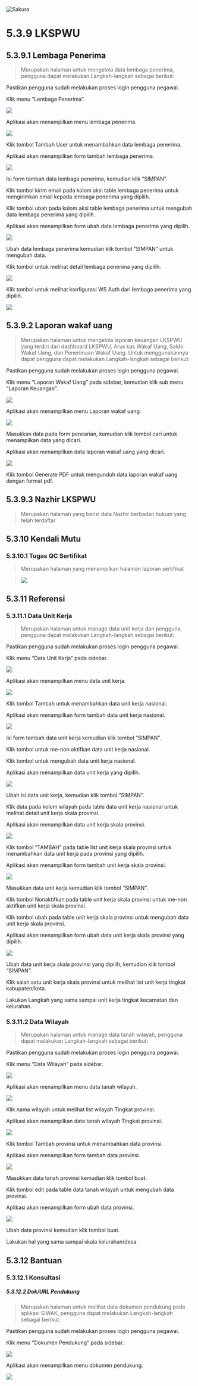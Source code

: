 <img alt="Sakura" id="readme-logo" src="https://simzat.kemenag.go.id/simzat/apps/assets/images/logo-simzat.png"/>

# 5.3.9 LKSPWU

## 5.3.9.1 Lembaga Penerima

> Merupakan halaman untuk mengelola data lembaga penerima, pengguna dapat melakukan Langkah-langkah sebagai berikut:

Pastikan pengguna sudah melakukan proses login pengguna pegawai.

Klik menu “Lembaga Penerima”.

![](https://apps.syscloud.my.id/docs_app/images/1739708532.png)

Aplikasi akan menampilkan menu lembaga penerima.

![](https://apps.syscloud.my.id/docs_app/images/1739708551.png)

Klik tombol Tambah User untuk menambahkan data lembaga penerima.

Aplikasi akan menampilkan form tambah lembaga penerima.

![](https://apps.syscloud.my.id/docs_app/images/1739708571.png)

Isi form tambah data lembaga penerima, kemudian klik “SIMPAN”.

Klik tombol kirim email pada kolom aksi table lembaga penerima untuk mengirimkan email kepada lembaga penerima yang dipilih.

Klik tombol ubah pada kolom aksi table lembaga penerima untuk mengubah data lembaga penerima yang dipilih.

Aplikasi akan menampilkan form ubah data lembaga penerima yang dipilih.

![](https://apps.syscloud.my.id/docs_app/images/1739708588.png)

Ubah data lembaga penerima kemudian klik tombol “SIMPAN” untuk mengubah data.

Klik tombol untuk melihat detail lembaga penerima yang dipilih.

![](https://apps.syscloud.my.id/docs_app/images/1739708607.png)

Klik tombol untuk melihat konfigurasi WS Auth dari lembaga penerima yang dipilih.

![](https://apps.syscloud.my.id/docs_app/images/1739708628.png)

## 5.3.9.2 Laporan wakaf uang

> Merupakan halaman untuk mengelola laporan keuangan LKSPWU yang terdiri dari dashboard LKSPWU, Arus kas Wakaf Uang, Saldo Wakaf Uang, dan Penerimaan Wakaf Uang. Untuk menggunakannya dapat pengguna dapat melakukan Langkah-langkah sebagai berikut:

Pastikan pengguna sudah melakukan proses login pengguna pegawai.

Klik menu “Laporan Wakaf Uang” pada sidebar, kemudian klik sub menu “Laporan Keuangan”.

![](https://apps.syscloud.my.id/docs_app/images/1739712287.png)

Aplikasi akan menampilkan menu Laporan wakaf uang.

![](https://apps.syscloud.my.id/docs_app/images/1739712309.png)

Masukkan data pada form pencarian, kemudian klik tombol cari untuk menampilkan data yang dicari.

Aplikasi akan menampilkan data laporan wakaf uang yang dicari.

![](https://apps.syscloud.my.id/docs_app/images/1739712324.png)

Klik tombol Generate PDF untuk mengunduh data laporan wakaf uang dengan format pdf.

## 5.3.9.3 Nazhir LKSPWU

> Merupakan halaman yang berisi data Nazhir berbadan hukum yang telah terdaftar

## 5.3.10 Kendali Mutu

### 5.3.10.1 Tugas QC Sertifikat

> Merupakan halaman yang menampilkan halaman laporan sertifikat

> ![](https://apps.syscloud.my.id/docs_app/images/1739708696.png)

## 5.3.11 Referensi

### 5.3.11.1 Data Unit Kerja

> Merupakan halaman untuk manage data unit kerja dan pengguna, pengguna dapat melakukan Langkah-langkah sebagai berikut:

Pastikan pengguna sudah melakukan proses login pengguna pegawai.

Klik menu “Data Unit Kerja” pada sidebar.

![](https://apps.syscloud.my.id/docs_app/images/1739708720.png)

Aplikasi akan menampilkan menu data unit kerja.

![](https://apps.syscloud.my.id/docs_app/images/1739708744.png)

Klik tombol Tambah untuk menambahkan data unit kerja nasional.

Aplikasi akan menampilkan form tambah data unit kerja nasional.

![](https://apps.syscloud.my.id/docs_app/images/1739708761.png)

Isi form tambah data unit kerja kemudian klik tombol “SIMPAN”.

Klik tombol untuk me-non aktifkan data unit kerja nasional.

Klik tombol untuk mengubah data unit kerja nasional.

Aplikasi akan menampilkan data unit kerja yang dipilih.

![](https://apps.syscloud.my.id/docs_app/images/1739708782.png)

Ubah isi data unit kerja, kemudian klik tombol “SIMPAN”.

Klik data pada kolom wilayah pada table data unit kerja nasional untuk melihat detail unit kerja skala provinsi.

Aplikasi akan menampilkan data unit kerja skala provinsi.

![](https://apps.syscloud.my.id/docs_app/images/1739708803.png)

Klik tombol “TAMBAH” pada table list unit kerja skala provinsi untuk menambahkan data unit kerja pada provinsi yang dipilih.

Aplikasi akan menampilkan form tambah unit kerja skala provinsi.

![](https://apps.syscloud.my.id/docs_app/images/1739708821.png)

Masukkan data unit kerja kemudian klik tombol “SIMPAN”.

Klik tombol Nonaktifkan pada table unit kerja skala provinsi untuk me-non aktifkan unit kerja skala provinsi.

Klik tombol ubah pada table unit kerja skala provinsi untuk mengubah data unit kerja skala provinsi.

Aplikasi akan menampilkan form ubah data unit kerja skala provinsi yang dipilih.

![](https://apps.syscloud.my.id/docs_app/images/1739708842.png)

Ubah data unit kerja skala provinsi yang dipilih, kemudian klik tombol “SIMPAN”.

Klik salah satu unit kerja skala provinsi untuk melihat list unit kerja tingkat kabupaten/kota.

Lakukan Langkah yang sama sampai unit kerja tingkat kecamatan dan kelurahan.

### 5.3.11.2 Data Wilayah

> Merupakan halaman untuk manage data tanah wilayah, pengguna dapat melakukan Langkah-langkah sebagai berikut:

Pastikan pengguna sudah melakukan proses login pengguna pegawai.

Klik menu “Data Wilayah” pada sidebar.

![](https://apps.syscloud.my.id/docs_app/images/1739708860.png)

Aplikasi akan menampilkan menu data tanah wilayah.

![](https://apps.syscloud.my.id/docs_app/images/1739708880.png)

Klik nama wilayah untuk melihat list wilayah Tingkat provinsi.

Aplikasi akan menampilkan data tanah wilayah Tingkat provinsi.

![](https://apps.syscloud.my.id/docs_app/images/1739708899.png)

Klik tombol Tambah provinsi untuk menambahkan data provinsi.

Aplikasi akan menampilkan form tambah data provinsi.

![](https://apps.syscloud.my.id/docs_app/images/1739708917.png)

Masukkan data tanah provinsi kemudian klik tombol buat.

Klik tombol edit pada table data tanah wilayah untuk mengubah data provinsi.

Aplikasi akan menampilkan form ubah data provinsi.

![](https://apps.syscloud.my.id/docs_app/images/1739708947.png)

Ubah data provinsi kemudian klik tombol buat.

Lakukan hal yang sama sampai skala kelurahan/desa.

## 5.3.12 Bantuan

### 5.3.12.1 Konsultasi

##### 5.3.12.2 Dok/URL Pendukung

> Merupakan halaman untuk melihat data dokumen pendukung pada aplikasi SIWAK, pengguna dapat melakukan Langkah-langkah sebagai berikut:

Pastikan pengguna sudah melakukan proses login pengguna pegawai.

Klik menu “Dokumen Pendukung” pada sidebar.

![](https://apps.syscloud.my.id/docs_app/images/1739708965.png)

Aplikasi akan menampilkan menu dokumen pendukung.

![](https://apps.syscloud.my.id/docs_app/images/1739708986.png)
